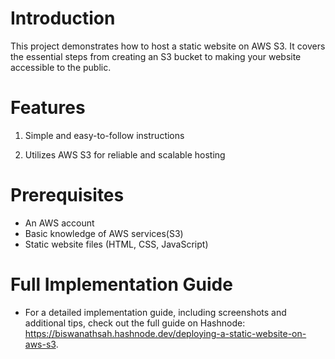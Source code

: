 # Introduction
 This project demonstrates how to host a static website on AWS S3. It covers the essential steps from creating an S3 bucket to making your website accessible to the public.

# Features

1. Simple and easy-to-follow instructions
   
2. Utilizes AWS S3 for reliable and scalable hosting

# Prerequisites
 - An AWS account
 - Basic knowledge of AWS services(S3)
 - Static website files (HTML, CSS, JavaScript)


# Full Implementation Guide
 - For a detailed implementation guide, including screenshots and additional tips, check out the full guide on Hashnode: https://biswanathsah.hashnode.dev/deploying-a-static-website-on-aws-s3.


